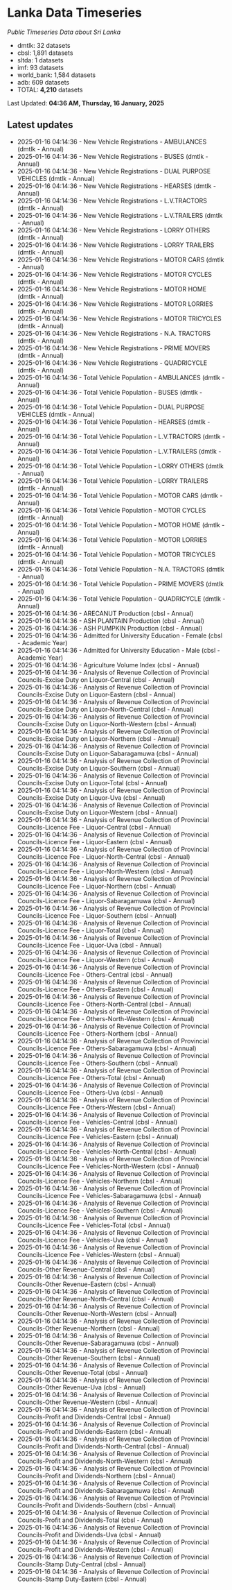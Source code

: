# Lanka Data Timeseries
*Public Timeseries Data about Sri Lanka*

* dmtlk: 32 datasets
* cbsl: 1,891 datasets
* sltda: 1 datasets
* imf: 93 datasets
* world_bank: 1,584 datasets
* adb: 609 datasets
* TOTAL: **4,210** datasets

Last Updated: **04:36 AM, Thursday, 16 January, 2025**

## Latest updates

* 2025-01-16 04:14:36 - New Vehicle Registrations - AMBULANCES (dmtlk - Annual)
* 2025-01-16 04:14:36 - New Vehicle Registrations - BUSES (dmtlk - Annual)
* 2025-01-16 04:14:36 - New Vehicle Registrations - DUAL PURPOSE VEHICLES (dmtlk - Annual)
* 2025-01-16 04:14:36 - New Vehicle Registrations - HEARSES (dmtlk - Annual)
* 2025-01-16 04:14:36 - New Vehicle Registrations - L.V.TRACTORS (dmtlk - Annual)
* 2025-01-16 04:14:36 - New Vehicle Registrations - L.V.TRAILERS (dmtlk - Annual)
* 2025-01-16 04:14:36 - New Vehicle Registrations - LORRY OTHERS (dmtlk - Annual)
* 2025-01-16 04:14:36 - New Vehicle Registrations - LORRY TRAILERS (dmtlk - Annual)
* 2025-01-16 04:14:36 - New Vehicle Registrations - MOTOR CARS (dmtlk - Annual)
* 2025-01-16 04:14:36 - New Vehicle Registrations - MOTOR CYCLES (dmtlk - Annual)
* 2025-01-16 04:14:36 - New Vehicle Registrations - MOTOR HOME (dmtlk - Annual)
* 2025-01-16 04:14:36 - New Vehicle Registrations - MOTOR LORRIES (dmtlk - Annual)
* 2025-01-16 04:14:36 - New Vehicle Registrations - MOTOR TRICYCLES (dmtlk - Annual)
* 2025-01-16 04:14:36 - New Vehicle Registrations - N.A. TRACTORS (dmtlk - Annual)
* 2025-01-16 04:14:36 - New Vehicle Registrations - PRIME MOVERS (dmtlk - Annual)
* 2025-01-16 04:14:36 - New Vehicle Registrations - QUADRICYCLE (dmtlk - Annual)
* 2025-01-16 04:14:36 - Total Vehicle Population - AMBULANCES (dmtlk - Annual)
* 2025-01-16 04:14:36 - Total Vehicle Population - BUSES (dmtlk - Annual)
* 2025-01-16 04:14:36 - Total Vehicle Population - DUAL PURPOSE VEHICLES (dmtlk - Annual)
* 2025-01-16 04:14:36 - Total Vehicle Population - HEARSES (dmtlk - Annual)
* 2025-01-16 04:14:36 - Total Vehicle Population - L.V.TRACTORS (dmtlk - Annual)
* 2025-01-16 04:14:36 - Total Vehicle Population - L.V.TRAILERS (dmtlk - Annual)
* 2025-01-16 04:14:36 - Total Vehicle Population - LORRY OTHERS (dmtlk - Annual)
* 2025-01-16 04:14:36 - Total Vehicle Population - LORRY TRAILERS (dmtlk - Annual)
* 2025-01-16 04:14:36 - Total Vehicle Population - MOTOR CARS (dmtlk - Annual)
* 2025-01-16 04:14:36 - Total Vehicle Population - MOTOR CYCLES (dmtlk - Annual)
* 2025-01-16 04:14:36 - Total Vehicle Population - MOTOR HOME (dmtlk - Annual)
* 2025-01-16 04:14:36 - Total Vehicle Population - MOTOR LORRIES (dmtlk - Annual)
* 2025-01-16 04:14:36 - Total Vehicle Population - MOTOR TRICYCLES (dmtlk - Annual)
* 2025-01-16 04:14:36 - Total Vehicle Population - N.A. TRACTORS (dmtlk - Annual)
* 2025-01-16 04:14:36 - Total Vehicle Population - PRIME MOVERS (dmtlk - Annual)
* 2025-01-16 04:14:36 - Total Vehicle Population - QUADRICYCLE (dmtlk - Annual)
* 2025-01-16 04:14:36 - ARECANUT Production (cbsl - Annual)
* 2025-01-16 04:14:36 - ASH PLANTAIN Production (cbsl - Annual)
* 2025-01-16 04:14:36 - ASH PUMPKIN Production (cbsl - Annual)
* 2025-01-16 04:14:36 - Admitted for University Education - Female (cbsl - Academic Year)
* 2025-01-16 04:14:36 - Admitted for University Education - Male (cbsl - Academic Year)
* 2025-01-16 04:14:36 - Agriculture Volume Index (cbsl - Annual)
* 2025-01-16 04:14:36 - Analysis of Revenue Collection of Provincial Councils-Excise Duty on Liquor-Central (cbsl - Annual)
* 2025-01-16 04:14:36 - Analysis of Revenue Collection of Provincial Councils-Excise Duty on Liquor-Eastern (cbsl - Annual)
* 2025-01-16 04:14:36 - Analysis of Revenue Collection of Provincial Councils-Excise Duty on Liquor-North-Central (cbsl - Annual)
* 2025-01-16 04:14:36 - Analysis of Revenue Collection of Provincial Councils-Excise Duty on Liquor-North-Western (cbsl - Annual)
* 2025-01-16 04:14:36 - Analysis of Revenue Collection of Provincial Councils-Excise Duty on Liquor-Northern (cbsl - Annual)
* 2025-01-16 04:14:36 - Analysis of Revenue Collection of Provincial Councils-Excise Duty on Liquor-Sabaragamuwa (cbsl - Annual)
* 2025-01-16 04:14:36 - Analysis of Revenue Collection of Provincial Councils-Excise Duty on Liquor-Southern (cbsl - Annual)
* 2025-01-16 04:14:36 - Analysis of Revenue Collection of Provincial Councils-Excise Duty on Liquor-Total (cbsl - Annual)
* 2025-01-16 04:14:36 - Analysis of Revenue Collection of Provincial Councils-Excise Duty on Liquor-Uva (cbsl - Annual)
* 2025-01-16 04:14:36 - Analysis of Revenue Collection of Provincial Councils-Excise Duty on Liquor-Western (cbsl - Annual)
* 2025-01-16 04:14:36 - Analysis of Revenue Collection of Provincial Councils-Licence Fee - Liquor-Central (cbsl - Annual)
* 2025-01-16 04:14:36 - Analysis of Revenue Collection of Provincial Councils-Licence Fee - Liquor-Eastern (cbsl - Annual)
* 2025-01-16 04:14:36 - Analysis of Revenue Collection of Provincial Councils-Licence Fee - Liquor-North-Central (cbsl - Annual)
* 2025-01-16 04:14:36 - Analysis of Revenue Collection of Provincial Councils-Licence Fee - Liquor-North-Western (cbsl - Annual)
* 2025-01-16 04:14:36 - Analysis of Revenue Collection of Provincial Councils-Licence Fee - Liquor-Northern (cbsl - Annual)
* 2025-01-16 04:14:36 - Analysis of Revenue Collection of Provincial Councils-Licence Fee - Liquor-Sabaragamuwa (cbsl - Annual)
* 2025-01-16 04:14:36 - Analysis of Revenue Collection of Provincial Councils-Licence Fee - Liquor-Southern (cbsl - Annual)
* 2025-01-16 04:14:36 - Analysis of Revenue Collection of Provincial Councils-Licence Fee - Liquor-Total (cbsl - Annual)
* 2025-01-16 04:14:36 - Analysis of Revenue Collection of Provincial Councils-Licence Fee - Liquor-Uva (cbsl - Annual)
* 2025-01-16 04:14:36 - Analysis of Revenue Collection of Provincial Councils-Licence Fee - Liquor-Western (cbsl - Annual)
* 2025-01-16 04:14:36 - Analysis of Revenue Collection of Provincial Councils-Licence Fee - Others-Central (cbsl - Annual)
* 2025-01-16 04:14:36 - Analysis of Revenue Collection of Provincial Councils-Licence Fee - Others-Eastern (cbsl - Annual)
* 2025-01-16 04:14:36 - Analysis of Revenue Collection of Provincial Councils-Licence Fee - Others-North-Central (cbsl - Annual)
* 2025-01-16 04:14:36 - Analysis of Revenue Collection of Provincial Councils-Licence Fee - Others-North-Western (cbsl - Annual)
* 2025-01-16 04:14:36 - Analysis of Revenue Collection of Provincial Councils-Licence Fee - Others-Northern (cbsl - Annual)
* 2025-01-16 04:14:36 - Analysis of Revenue Collection of Provincial Councils-Licence Fee - Others-Sabaragamuwa (cbsl - Annual)
* 2025-01-16 04:14:36 - Analysis of Revenue Collection of Provincial Councils-Licence Fee - Others-Southern (cbsl - Annual)
* 2025-01-16 04:14:36 - Analysis of Revenue Collection of Provincial Councils-Licence Fee - Others-Total (cbsl - Annual)
* 2025-01-16 04:14:36 - Analysis of Revenue Collection of Provincial Councils-Licence Fee - Others-Uva (cbsl - Annual)
* 2025-01-16 04:14:36 - Analysis of Revenue Collection of Provincial Councils-Licence Fee - Others-Western (cbsl - Annual)
* 2025-01-16 04:14:36 - Analysis of Revenue Collection of Provincial Councils-Licence Fee - Vehicles-Central (cbsl - Annual)
* 2025-01-16 04:14:36 - Analysis of Revenue Collection of Provincial Councils-Licence Fee - Vehicles-Eastern (cbsl - Annual)
* 2025-01-16 04:14:36 - Analysis of Revenue Collection of Provincial Councils-Licence Fee - Vehicles-North-Central (cbsl - Annual)
* 2025-01-16 04:14:36 - Analysis of Revenue Collection of Provincial Councils-Licence Fee - Vehicles-North-Western (cbsl - Annual)
* 2025-01-16 04:14:36 - Analysis of Revenue Collection of Provincial Councils-Licence Fee - Vehicles-Northern (cbsl - Annual)
* 2025-01-16 04:14:36 - Analysis of Revenue Collection of Provincial Councils-Licence Fee - Vehicles-Sabaragamuwa (cbsl - Annual)
* 2025-01-16 04:14:36 - Analysis of Revenue Collection of Provincial Councils-Licence Fee - Vehicles-Southern (cbsl - Annual)
* 2025-01-16 04:14:36 - Analysis of Revenue Collection of Provincial Councils-Licence Fee - Vehicles-Total (cbsl - Annual)
* 2025-01-16 04:14:36 - Analysis of Revenue Collection of Provincial Councils-Licence Fee - Vehicles-Uva (cbsl - Annual)
* 2025-01-16 04:14:36 - Analysis of Revenue Collection of Provincial Councils-Licence Fee - Vehicles-Western (cbsl - Annual)
* 2025-01-16 04:14:36 - Analysis of Revenue Collection of Provincial Councils-Other Revenue-Central (cbsl - Annual)
* 2025-01-16 04:14:36 - Analysis of Revenue Collection of Provincial Councils-Other Revenue-Eastern (cbsl - Annual)
* 2025-01-16 04:14:36 - Analysis of Revenue Collection of Provincial Councils-Other Revenue-North-Central (cbsl - Annual)
* 2025-01-16 04:14:36 - Analysis of Revenue Collection of Provincial Councils-Other Revenue-North-Western (cbsl - Annual)
* 2025-01-16 04:14:36 - Analysis of Revenue Collection of Provincial Councils-Other Revenue-Northern (cbsl - Annual)
* 2025-01-16 04:14:36 - Analysis of Revenue Collection of Provincial Councils-Other Revenue-Sabaragamuwa (cbsl - Annual)
* 2025-01-16 04:14:36 - Analysis of Revenue Collection of Provincial Councils-Other Revenue-Southern (cbsl - Annual)
* 2025-01-16 04:14:36 - Analysis of Revenue Collection of Provincial Councils-Other Revenue-Total (cbsl - Annual)
* 2025-01-16 04:14:36 - Analysis of Revenue Collection of Provincial Councils-Other Revenue-Uva (cbsl - Annual)
* 2025-01-16 04:14:36 - Analysis of Revenue Collection of Provincial Councils-Other Revenue-Western (cbsl - Annual)
* 2025-01-16 04:14:36 - Analysis of Revenue Collection of Provincial Councils-Profit and Dividends-Central (cbsl - Annual)
* 2025-01-16 04:14:36 - Analysis of Revenue Collection of Provincial Councils-Profit and Dividends-Eastern (cbsl - Annual)
* 2025-01-16 04:14:36 - Analysis of Revenue Collection of Provincial Councils-Profit and Dividends-North-Central (cbsl - Annual)
* 2025-01-16 04:14:36 - Analysis of Revenue Collection of Provincial Councils-Profit and Dividends-North-Western (cbsl - Annual)
* 2025-01-16 04:14:36 - Analysis of Revenue Collection of Provincial Councils-Profit and Dividends-Northern (cbsl - Annual)
* 2025-01-16 04:14:36 - Analysis of Revenue Collection of Provincial Councils-Profit and Dividends-Sabaragamuwa (cbsl - Annual)
* 2025-01-16 04:14:36 - Analysis of Revenue Collection of Provincial Councils-Profit and Dividends-Southern (cbsl - Annual)
* 2025-01-16 04:14:36 - Analysis of Revenue Collection of Provincial Councils-Profit and Dividends-Total (cbsl - Annual)
* 2025-01-16 04:14:36 - Analysis of Revenue Collection of Provincial Councils-Profit and Dividends-Uva (cbsl - Annual)
* 2025-01-16 04:14:36 - Analysis of Revenue Collection of Provincial Councils-Profit and Dividends-Western (cbsl - Annual)
* 2025-01-16 04:14:36 - Analysis of Revenue Collection of Provincial Councils-Stamp Duty-Central (cbsl - Annual)
* 2025-01-16 04:14:36 - Analysis of Revenue Collection of Provincial Councils-Stamp Duty-Eastern (cbsl - Annual)